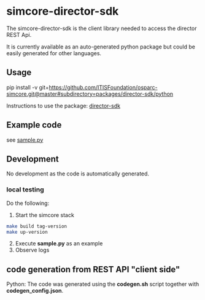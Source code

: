 # simcore-director-sdk

The simcore-director-sdk is the client library needed to access the director REST Api.

It is currently available as an auto-generated python package but could be easily generated for other languages.

## Usage

pip install -v  git+https://github.com/ITISFoundation/osparc-simcore.git@master#subdirectory=packages/director-sdk/python

Instructions to use the package: [director-sdk](https://github.com/ITISFoundation/osparc-simcore/blob/master/packages/director-sdk/python/README.md)

## Example code

see [sample.py](https://github.com/ITISFoundation/osparc-simcore/blob/master/packages/director-sdk/sample.py)

## Development

No development as the code is automatically generated.

### local testing

Do the following:
1. Start the simcore stack
```bash
make build tag-version
make up-version
```
2. Execute __sample.py__ as an example
3. Observe logs

## code generation from REST API "client side"

Python: The code was generated using the __codegen.sh__ script together with __codegen_config.json__.
